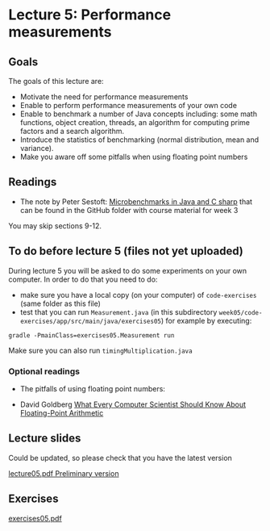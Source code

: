 # Lecture 5: Performance measurements

## Goals

The goals of this lecture are:

* Motivate the need for performance measurements
* Enable to perform performance measurements of your own code
* Enable to  benchmark a number of Java concepts including: some math functions, object creation, threads,  an algorithm for computing prime factors and a search algorithm.
* Introduce the statistics of benchmarking (normal distribution, mean and variance).
* Make you aware off some pitfalls when using floating point numbers

## Readings 

* The note by Peter Sestoft: [Microbenchmarks in Java and C sharp](https://github.itu.dk/jst/PCPP2022-Public/blob/main/week05/benchmarkingNotes.pdf)
that can be found in the GitHub folder with course material for week 3

You may skip sections 9-12.

## To do before lecture 5 (files not yet uploaded)
During lecture 5 you will be asked to do some experiments on your own computer. 
In order to do that you need to do:

* make sure you have a local copy (on your computer) of  `code-exercises` (same folder as this file)
* test that you can run ` Measurement.java ` (in this subdirectory ` week05/code-exercises/app/src/main/java/exercises05 `)
for example by executing:

 ` gradle -PmainClass=exercises05.Measurement run `

Make sure you can also run   ` timingMultiplication.java `

### Optional readings
* The pitfalls of using floating point numbers: 

 * David Goldberg [What Every Computer Scientist Should Know About Floating-Point Arithmetic](https://github.itu.dk/jst/PCPP2022-Public/blob/main/week05/IEEE754_article.pdf)


## Lecture slides
Could be updated, so please check that you have the latest version

[lecture05.pdf Preliminary version](https://github.itu.dk/jst/PCPP2022-Public/blob/main/week05/Lecture05Preliminary.pdf)


## Exercises

[exercises05.pdf](https://github.itu.dk/jst/PCPP2022-Public/blob/main/week05/exercises05.pdf)
